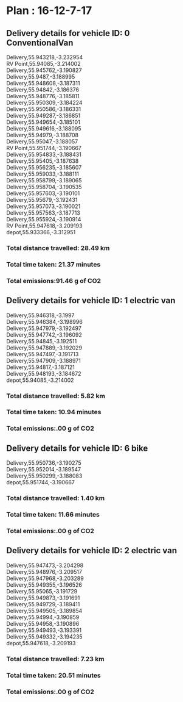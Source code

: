 # Plan : 16-12-7-17
## Delivery details for vehicle ID: 0 ConventionalVan 
Delivery,55.943218,-3.232954<br>RV Point,55.94085,-3.214002<br>Delivery,55.945762,-3.190827<br>Delivery,55.9487,-3.188995<br>Delivery,55.948608,-3.187311<br>Delivery,55.94842,-3.186376<br>Delivery,55.948776,-3.185811<br>Delivery,55.950309,-3.184224<br>Delivery,55.950586,-3.186331<br>Delivery,55.949287,-3.186851<br>Delivery,55.949654,-3.185101<br>Delivery,55.949616,-3.188095<br>Delivery,55.94979,-3.188708<br>Delivery,55.95047,-3.188057<br>RV Point,55.951744,-3.190667<br>Delivery,55.954833,-3.188431<br>Delivery,55.95405,-3.187638<br>Delivery,55.956235,-3.185607<br>Delivery,55.959033,-3.188111<br>Delivery,55.958799,-3.189065<br>Delivery,55.958704,-3.190535<br>Delivery,55.957603,-3.190101<br>Delivery,55.95679,-3.192431<br>Delivery,55.957073,-3.190021<br>Delivery,55.957563,-3.187713<br>Delivery,55.955924,-3.190914<br>RV Point,55.947618,-3.209193<br>depot,55.933366,-3.312951<br>
### Total distance travelled: 28.49 km 
### Total time taken: 21.37 minutes 
### Total emissions:91.46 g of CO2
## Delivery details for vehicle ID: 1 electric van 
Delivery,55.946318,-3.1997<br>Delivery,55.946384,-3.198996<br>Delivery,55.947979,-3.192497<br>Delivery,55.947742,-3.196092<br>Delivery,55.94845,-3.192511<br>Delivery,55.947889,-3.192029<br>Delivery,55.947497,-3.191713<br>Delivery,55.947909,-3.188971<br>Delivery,55.94817,-3.187121<br>Delivery,55.948193,-3.184672<br>depot,55.94085,-3.214002<br>
### Total distance travelled: 5.82 km 
### Total time taken: 10.94 minutes 
### Total emissions:.00 g of CO2
## Delivery details for vehicle ID: 6 bike 
Delivery,55.950736,-3.190275<br>Delivery,55.952014,-3.189547<br>Delivery,55.950299,-3.188083<br>depot,55.951744,-3.190667<br>
### Total distance travelled: 1.40 km 
### Total time taken: 11.66 minutes 
### Total emissions:.00 g of CO2
## Delivery details for vehicle ID: 2 electric van 
Delivery,55.947473,-3.204298<br>Delivery,55.948976,-3.209517<br>Delivery,55.947968,-3.203289<br>Delivery,55.949355,-3.196526<br>Delivery,55.95065,-3.191729<br>Delivery,55.949873,-3.191691<br>Delivery,55.949729,-3.189411<br>Delivery,55.949505,-3.189854<br>Delivery,55.94994,-3.190859<br>Delivery,55.94958,-3.190896<br>Delivery,55.949493,-3.193391<br>Delivery,55.949332,-3.194235<br>depot,55.947618,-3.209193<br>
### Total distance travelled: 7.23 km 
### Total time taken: 20.51 minutes 
### Total emissions:.00 g of CO2

